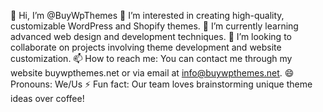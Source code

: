 👋 Hi, I’m @BuyWpThemes
👀 I’m interested in creating high-quality, customizable WordPress and Shopify themes.
🌱 I’m currently learning advanced web design and development techniques.
💞️ I’m looking to collaborate on projects involving theme development and website customization.
📫 How to reach me: You can contact me through my website buywpthemes.net or via email at info@buywpthemes.net.
😄 Pronouns: We/Us
⚡ Fun fact: Our team loves brainstorming unique theme ideas over coffee!
<!---
BuyWpThemes/BuyWpThemes is a ✨ special ✨ repository because its `README.md` (this file) appears on your GitHub profile.
You can click the Preview link to take a look at your changes.
--->
